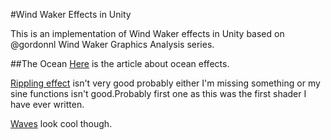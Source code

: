 #Wind Waker Effects in Unity

This is an implementation of Wind Waker effects in Unity based on @gordonnl Wind Waker Graphics Analysis
series.

##The Ocean
[Here](https://medium.com/@gordonnl/wind-waker-graphics-analysis-a0b575a31127#.jhjgvtq6s) is the article about ocean effects.

[Rippling effect](https://my.mixtape.moe/hzvsox.webm) isn't very good probably either I'm missing something or 
my sine functions isn't good.Probably first one as this was the first shader I have ever written.

[Waves](https://my.mixtape.moe/xptzzm.webm) look cool though. 